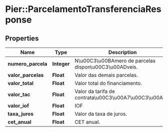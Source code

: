 # Pier::ParcelamentoTransferenciaResponse

## Properties
Name | Type | Description | Notes
------------ | ------------- | ------------- | -------------
**numero_parcela** | **Integer** | N\u00C3\u00BAmero de parcelas dispon\u00C3\u00ADveis. | [optional] 
**valor_parcelas** | **Float** | Valor das demais parcelas. | [optional] 
**valor_total** | **Float** | Valor total do financiamento. | [optional] 
**valor_tac** | **Float** | Valor da tarifa de contrata\u00C3\u00A7\u00C3\u00A3o. | [optional] 
**valor_iof** | **Float** | IOF | [optional] 
**taxa_juros** | **Float** | Valor da taxa de juros. | [optional] 
**cet_anual** | **Float** | CET anual. | [optional] 



